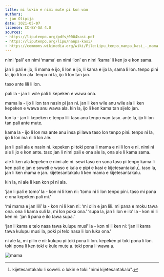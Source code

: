 ```yaml
---
title: mi lukin e nimi mute pi kon wan
authors:
- jan Olipija
date: 2021-05-07
license: CC-BY-SA 4.0
sources:
- https://liputenpo.org/pdfs/0004kasi.pdf
- https://liputenpo.org/lipu/nanpa-kasi/
- https://commons.wikimedia.org/wiki/File:Lipu_tenpo_nanpa_kasi_-_mama.png
---
```


nimi ‘pali’ en nimi ‘mama’ en nimi ‘lon’ en nimi ‘kama’ li ken jo e kon sama.

jan li pali e ijo, li mama e ijo, li lon e ijo, li kama e ijo la, sama li lon. tenpo pini la, ijo li lon ala. tenpo ni la, ijo li lon tan jan.

taso ante lili li lon.

pali la - jan li wile pali li kepeken e wawa ona.

mama la - ijo li lon tan nasin pi jan ni. jan li ken wile anu wile ala li ken kepeken e wawa anu wawa ala. kin la, ijo li ken kama tan sijelo jan.

lon la - jan li kepeken e tenpo lili taso anu tenpo wan taso. ante la, ijo li lon tan pali ante mute.

kama la - ijo li lon ma ante anu insa pi lawa taso lon tenpo pini. tenpo ni la, ijo li lon ma ni li lon ale.

jan li pali ala e nasin ni. kepeken pi toki pona li mama e ni li lon e ni. nimi ni ale li jo e kon ante. taso jan li nimi pali e ona ale la, ona ale li kama sama.

ale li ken ala kepeken e nimi ale ni. sewi taso en sona taso pi tenpo kama li ken pali e jan e soweli e waso e kala e pipi e kasi e kijetesantakalu[^1]. taso la, jan li ken mama e jan. kijetesantakalu li ken mama e kijetesantakalu.

kin la, ni ale li ken kon pi ni ala.

‘jan li pali e tomo’ la - kon ni li ken ni: ‘tomo ni li lon tenpo pini. taso mi pona e ona kepeken pali mi.’

‘mi mama e jan lili’ la - kon ni li ken ni: ‘mi olin e jan lili. mi pana e moku tawa ona. ona li kama suli la, mi lon poka ona.’ ‘supa la, jan li lon e ilo’ la - kon ni li ken ni: ‘jan li pana e ilo tawa supa.’

‘jan li kama e telo nasa tawa kulupu musi’ la - kon ni li ken ni: ‘jan li kama tawa kulupu musi la, poki pi telo nasa li lon luka ona.’

ni ale la, mi pilin e ni: kulupu pi toki pona li lon. kepeken pi toki pona li lon. toki pona li ken toki e kule mute a. toki pona li wawa a.

![mama](https://upload.wikimedia.org/wikipedia/commons/d/d3/Lipu_tenpo_nanpa_kasi_-_mama.png)

[^1]: kijetesantakalu li soweli. o lukin e toki "nimi kijetesantakalu".